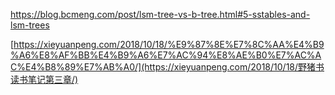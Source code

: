 https://blog.bcmeng.com/post/lsm-tree-vs-b-tree.html#5-sstables-and-lsm-trees

[https://xieyuanpeng.com/2018/10/18/%E9%87%8E%E7%8C%AA%E4%B9%A6%E8%AF%BB%E4%B9%A6%E7%AC%94%E8%AE%B0%E7%AC%AC%E4%B8%89%E7%AB%A0/](https://xieyuanpeng.com/2018/10/18/野猪书读书笔记第三章/)